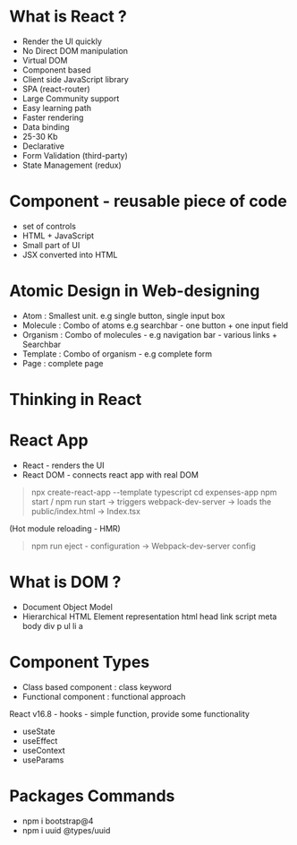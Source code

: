 # What is React ?
- Render the UI quickly
- No Direct DOM manipulation
- Virtual DOM
- Component based
- Client side JavaScript library
- SPA (react-router)
- Large Community support
- Easy learning path
- Faster rendering
- Data binding
- 25-30 Kb
- Declarative
- Form Validation (third-party)
- State Management (redux)

# Component - reusable piece of code
- set of controls
- HTML + JavaScript
- Small part of UI
- JSX converted into HTML

# Atomic Design in Web-designing
- Atom : Smallest unit. e.g single button, single input box
- Molecule : Combo of atoms e.g searchbar - one button + one input field
- Organism : Combo of molecules - e.g navigation bar - various links + Searchbar
- Template : Combo of organism - e.g complete form
- Page : complete page

# Thinking in React

# React App
- React - renders the UI
- React DOM - connects react app with real DOM

> npx create-react-app <app-name> --template typescript
> cd expenses-app
> npm start / npm run start -> triggers webpack-dev-server -> loads the public/index.html -> Index.tsx

(Hot module reloading - HMR)

> npm run eject - configuration -> Webpack-dev-server config



# What is DOM ?
- Document Object Model
- Hierarchical HTML Element representation
html
    head
        link
        script
        meta
    body
        div
            p
        ul
            li 
                a    

# Component Types 
- Class based component : class keyword
- Functional component : functional approach

React v16.8 - hooks - simple function, provide some functionality
- useState
- useEffect
- useContext
- useParams

# Packages Commands
- npm i bootstrap@4
- npm i uuid @types/uuid
